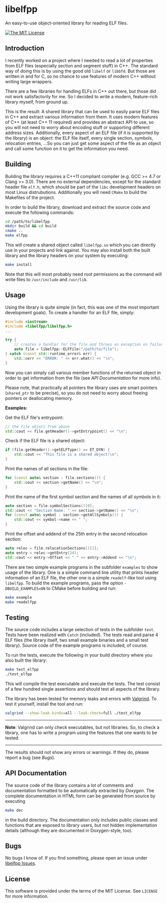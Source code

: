 # libelfpp

An easy-to-use object-oriented library for reading ELF files.

[![The MIT License](https://img.shields.io/badge/license-MIT-blue.svg?style=flat-square)](http://opensource.org/licenses/MIT)

## Introduction

I recently worked on a project where I needed to read a lot of properties from
ELF files (especially section and segment stuff) in C++. The standard way of
doing this is by using the good old `libelf` or `libbfd`. But those are written
in and for C, so no chance to use features of modern C++ without writing large
wrappers.

There are a few libraries for handling ELFs in C++ out there, but those did not
work satisfactorily for me. So I decided to write a modern, feature-rich library
myself, from ground up.

This is the result: A shared library that can be used to easily parse ELF files
in C++ and extract various information from them. It uses modern features of C++
(at least C++ 11 required) and provides an abstract API to use, so you will not
need to worry about encoding stuff or supporting different address sizes.
Additionally, every aspect of an ELF file (if it is supported by the library) is
an object: the ELF file itself, every single section, symbols, relocation
entries, ...So you can just get some aspect of the file as an object and call
some function on it to get the information you need.

## Building

Building the library requires a C++11 compliant compiler (e.g. GCC >= 4.7 or
Clang >= 3.0). There are no external dependencies, except for the standard
header file `elf.h`, which should be part of the `libc` development headers on
most Linux distrubutions. Additionally you will need `CMake` to build the
Makefiles of the project.

In order to build the library, download and extract the source code and execute
the following commands:

```bash
cd /path/to/libelfpp
mkdir build && cd build
cmake ..
make elfpp
```

This will create a shared object called `libelfpp.so` which you can directly use
in your projects and link against. You may also install both the built library
and the library headers on your system by executing:

```bash
make install
```

Note that this will most probably need root permissions as the command will
write files to `/usr/include` and `/usr/lib`.

## Usage

Using the library is quite simple (in fact, this was one of the most important
development goals). To create a handler for an ELF file, simply:

```c++
#include <iostream>
#include <libelfpp/libelfpp.h>
...

try {
    // creates a handler for the file and throws an exception on failure
    auto file = libelfpp::ELFFile("/path/to/file");
} catch (const std::runtime_error& err) {
    std::cerr << "ERROR: " << err.what() << "\n";
}
```

Now you can simply call various member functions of the returned object in order
to get information from the file (see _API Documentation_ for more info).

Please note, that practically all pointers the library uses are smart pointers
(`shared_ptr` to be precise), so you do not need to worry about freeing pointers
or deallocating memory.

**Examples:**

Get the ELF file's entrypoint:

```c++
// the file object from above
std::cout << file.getHeader()->getEntrypoint() << "\n";
```

Check if the ELF file is a shared object:

```c++
if (file.getHeader()->getELFType() == ET_DYN) {
    std::cout << "This file is a shared object!\n";
}
```

Print the names of all sections in the file:

```c++
for (const auto& section : file.sections()) {
    std::cout << section->getName() << "\n";
}
```

Print the name of the first symbol section and the names of all symbols in it:

```c++
auto section = file.symbolSections()[0];
std::cout << "Section Name: " << section->getName() << "\n";
for (const auto& symbol : section->getAllSymbols()) {
    std::cout << symbol->name << " ";
}
```

Print the offset and addend of the 25th entry in the second relocation section:

```c++
auto reloc = file.relocationSections()[1];
auto entry = reloc->getEntry(24);
std::cout << entry->Offset << " " << entry->Addend << "\n";
```

There are two simple example programs in the subfolder `examples` to show usage
of the library. One is a simple command line utility that prints header
information of an ELF file, the other one is a simple `readelf`-like tool using
`libelfpp`. To build the example programs, pass the option `-DBUILD_EXAMPLES=ON`
to CMake before building and run:

```bash
make example
make readelfpp
```

## Testing

The source code includes a large selection of tests in the subfolder `test`.
Tests have been realized with `Catch` (included). The tests read and parse
4 ELF files (the library itself, two small example binaries and a small test
library). Source code of the example programs is included, of course.

To run the tests, execute the following in your build directory where you also
built the library:

```bash
make test_elfpp
./test_elfpp
```

This will compile the test executable and execute the tests. The test consist of
a few hundred single assertions and should test all aspects of the library.

The library has been tested for memory leaks and errors with
[Valgrind](http://www.valgrind.org/). To test it yourself, install the tool and
run:

```bash
valgrind --show-leak-kinds=all --leak-check=full ./test_elfpp
```

---

**Note**: Valgrind can only check executables, but not libraries. So, to check a
library, one has to write a program using the features that one wants to be
tested.

---

The results should not show any errors or warnings. If they do, please report
a bug (see _Bugs_).

## API Documentation

The source code of the library contains a lot of comments and documentation
formatted to be automatically extracted by _Doxygen_. The complete documentation
in HTML form can be generated from source by executing

```bash
make doc
```

in the build directory. The documentation only includes public classes and
functions that are exposed to library users, but not hidden implementation
details (although they are documented in Doxygen-style, too).

## Bugs

No bugs I know of. If you find something, please open an issue under [libelfpp Issues](https://github.com/Darth-Revan/libelfpp/issues).

## License

This software is provided under the terms of the MIT License. See `LICENSE` for
more information.